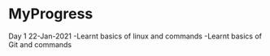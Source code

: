 # MyProgress

Day 1 22-Jan-2021
    -Learnt basics of linux and commands
    -Learnt basics of Git and commands
